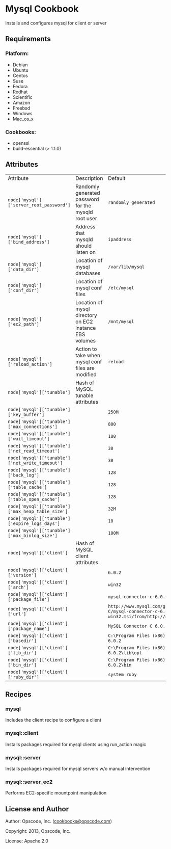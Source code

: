 Mysql Cookbook
==============

Installs and configures mysql for client or server

Requirements
------------

### Platform:

* Debian
* Ubuntu
* Centos
* Suse
* Fedora
* Redhat
* Scientific
* Amazon
* Freebsd
* Windows
* Mac_os_x

### Cookbooks:

* openssl
* build-essential (> 1.1.0)

Attributes
----------

<table>
  <tr>
    <td>Attribute</td>
    <td>Description</td>
    <td>Default</td>
  </tr>
  <tr>
    <td><code>node['mysql']['server_root_password']</code></td>
    <td>Randomly generated password for the mysqld root user</td>
    <td><code>randomly generated</code></td>
  </tr>
  <tr>
    <td><code>node['mysql']['bind_address']</code></td>
    <td>Address that mysqld should listen on</td>
    <td><code>ipaddress</code></td>
  </tr>
  <tr>
    <td><code>node['mysql']['data_dir']</code></td>
    <td>Location of mysql databases</td>
    <td><code>/var/lib/mysql</code></td>
  </tr>
  <tr>
    <td><code>node['mysql']['conf_dir']</code></td>
    <td>Location of mysql conf files</td>
    <td><code>/etc/mysql</code></td>
  </tr>
  <tr>
    <td><code>node['mysql']['ec2_path']</code></td>
    <td>Location of mysql directory on EC2 instance EBS volumes</td>
    <td><code>/mnt/mysql</code></td>
  </tr>
  <tr>
    <td><code>node['mysql']['reload_action']</code></td>
    <td>Action to take when mysql conf files are modified</td>
    <td><code>reload</code></td>
  </tr>
  <tr>
    <td><code>node['mysql']['tunable']</code></td>
    <td>Hash of MySQL tunable attributes</td>
    <td><code></code></td>
  </tr>
  <tr>
    <td><code>node['mysql']['tunable']['key_buffer']</code></td>
    <td></td>
    <td><code>250M</code></td>
  </tr>
  <tr>
    <td><code>node['mysql']['tunable']['max_connections']</code></td>
    <td></td>
    <td><code>800</code></td>
  </tr>
  <tr>
    <td><code>node['mysql']['tunable']['wait_timeout']</code></td>
    <td></td>
    <td><code>180</code></td>
  </tr>
  <tr>
    <td><code>node['mysql']['tunable']['net_read_timeout']</code></td>
    <td></td>
    <td><code>30</code></td>
  </tr>
  <tr>
    <td><code>node['mysql']['tunable']['net_write_timeout']</code></td>
    <td></td>
    <td><code>30</code></td>
  </tr>
  <tr>
    <td><code>node['mysql']['tunable']['back_log']</code></td>
    <td></td>
    <td><code>128</code></td>
  </tr>
  <tr>
    <td><code>node['mysql']['tunable']['table_cache']</code></td>
    <td></td>
    <td><code>128</code></td>
  </tr>
  <tr>
    <td><code>node['mysql']['tunable']['table_open_cache']</code></td>
    <td></td>
    <td><code>128</code></td>
  </tr>
  <tr>
    <td><code>node['mysql']['tunable']['max_heap_table_size']</code></td>
    <td></td>
    <td><code>32M</code></td>
  </tr>
  <tr>
    <td><code>node['mysql']['tunable']['expire_logs_days']</code></td>
    <td></td>
    <td><code>10</code></td>
  </tr>
  <tr>
    <td><code>node['mysql']['tunable']['max_binlog_size']</code></td>
    <td></td>
    <td><code>100M</code></td>
  </tr>
  <tr>
    <td><code>node['mysql']['client']</code></td>
    <td>Hash of MySQL client attributes</td>
    <td><code></code></td>
  </tr>
  <tr>
    <td><code>node['mysql']['client']['version']</code></td>
    <td></td>
    <td><code>6.0.2</code></td>
  </tr>
  <tr>
    <td><code>node['mysql']['client']['arch']</code></td>
    <td></td>
    <td><code>win32</code></td>
  </tr>
  <tr>
    <td><code>node['mysql']['client']['package_file']</code></td>
    <td></td>
    <td><code>mysql-connector-c-6.0.2-win32.msi</code></td>
  </tr>
  <tr>
    <td><code>node['mysql']['client']['url']</code></td>
    <td></td>
    <td><code>http://www.mysql.com/get/Downloads/Connector-C/mysql-connector-c-6.0.2-win32.msi/from/http://mysql.mirrors.pair.com/</code></td>
  </tr>
  <tr>
    <td><code>node['mysql']['client']['package_name']</code></td>
    <td></td>
    <td><code>MySQL Connector C 6.0.2</code></td>
  </tr>
  <tr>
    <td><code>node['mysql']['client']['basedir']</code></td>
    <td></td>
    <td><code>C:\Program Files (x86)\MySQL\Connector C 6.0.2</code></td>
  </tr>
  <tr>
    <td><code>node['mysql']['client']['lib_dir']</code></td>
    <td></td>
    <td><code>C:\Program Files (x86)\MySQL\Connector C 6.0.2\lib\opt</code></td>
  </tr>
  <tr>
    <td><code>node['mysql']['client']['bin_dir']</code></td>
    <td></td>
    <td><code>C:\Program Files (x86)\MySQL\Connector C 6.0.2\bin</code></td>
  </tr>
  <tr>
    <td><code>node['mysql']['client']['ruby_dir']</code></td>
    <td></td>
    <td><code>system ruby</code></td>
  </tr>
</table>

Recipes
-------

### mysql

Includes the client recipe to configure a client

### mysql::client

Installs packages required for mysql clients using run_action magic

### mysql::server

Installs packages required for mysql servers w/o manual intervention

### mysql::server_ec2

Performs EC2-specific mountpoint manipulation


License and Author
------------------

Author: Opscode, Inc. (<cookbooks@opscode.com>)

Copyright: 2013, Opscode, Inc.

License: Apache 2.0
